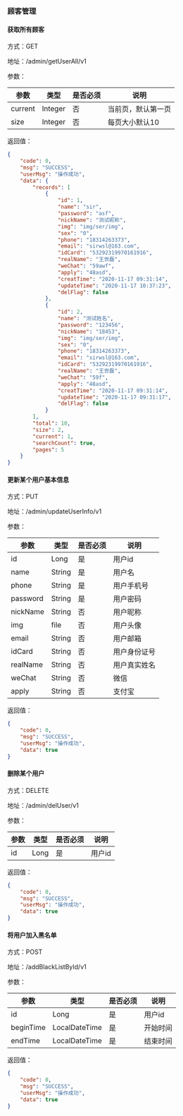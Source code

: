 ### 顾客管理
#### 获取所有顾客
方式：GET

地址：/admin/getUserAll/v1

参数：

|参数|类型|是否必须|说明|
|---|---|---|---|
|current|Integer|否|当前页，默认第一页|
|size|Integer|否|每页大小默认10|

返回值：
```json
{
    "code": 0,
    "msg": "SUCCESS",
    "userMsg": "操作成功",
    "data": {
        "records": [
            {
                "id": 1,
                "name": "sir",
                "password": "asf",
                "nickName": "测试昵称",
                "img": "img/ser/img",
                "sex": "0",
                "phone": "18314263373",
                "email": "sirwsl@163.com",
                "idCard": "53292319970161916",
                "realName": "王世磊",
                "weChat": "59awf",
                "apply": "48asd",
                "creatTime": "2020-11-17 09:31:14",
                "updateTime": "2020-11-17 10:37:23",
                "delFlag": false
            },
            {
                "id": 2,
                "name": "测试姓名",
                "password": "123456",
                "nickName": "18453",
                "img": "img/ser/img",
                "sex": "0",
                "phone": "18314263373",
                "email": "sirwsl@163.com",
                "idCard": "53292319970161916",
                "realName": "王世磊",
                "weChat": "59f",
                "apply": "48asd",
                "creatTime": "2020-11-17 09:31:14",
                "updateTime": "2020-11-17 09:31:17",
                "delFlag": false
            }
        ],
        "total": 10,
        "size": 2,
        "current": 1,
        "searchCount": true,
        "pages": 5
    }
}
```
#### 更新某个用户基本信息
方式：PUT

地址：/admin/updateUserInfo/v1

参数：

|参数|类型|是否必须|说明|
|---|---|---|---|
|id|Long|是|用户id|
|name|String|是|用户名|
|phone|String|是|用户手机号|
|password|String|是|用户密码|
|nickName|String|否|用户昵称|
|img|file|否|用户头像|
|email|String|否|用户邮箱|
|idCard|String|否|用户身份证号|
|realName|String|否|用户真实姓名|
|weChat|String|否|微信|
|apply|String|否|支付宝|

返回值：
```json
{
    "code": 0,
    "msg": "SUCCESS",
    "userMsg": "操作成功",
    "data": true
}
```

#### 删除某个用户
方式：DELETE

地址：/admin/delUser/v1

参数：

|参数|类型|是否必须|说明|
|---|---|---|---|
|id|Long|是|用户id|

返回值：
```json
{
    "code": 0,
    "msg": "SUCCESS",
    "userMsg": "操作成功",
    "data": true
}
```

#### 将用户加入黑名单
方式：POST

地址：/addBlackListById/v1

参数：

|参数|类型|是否必须|说明|
|---|---|---|---|
|id|Long|是|用户id|
|beginTime|LocalDateTime|是|开始时间|
|endTime|LocalDateTime|是|结束时间|

返回值：

```json
{
    "code": 0,
    "msg": "SUCCESS",
    "userMsg": "操作成功",
    "data": true
}
```
